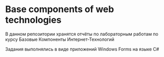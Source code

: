 # Base components of web technologies

В данном репозитории хранятся отчёты по лабораторным работам по курсу Базовые Компоненты Интернет-Технологий

Задания выполнялись в виде приложений Windows Forms на языке C#
